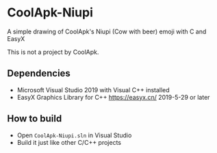 # CoolApk-Niupi
A simple drawing of CoolApk's Niupi (Cow with beer) emoji with C and EasyX

This is not a project by CoolApk.

## Dependencies

- Microsoft Visual Studio 2019 with Visual C++ installed
- EasyX Graphics Library for C++ <https://easyx.cn/> 2019-5-29 or later

## How to build

- Open `CoolApk-Niupi.sln` in Visual Studio
- Build it just like other C/C++ projects

